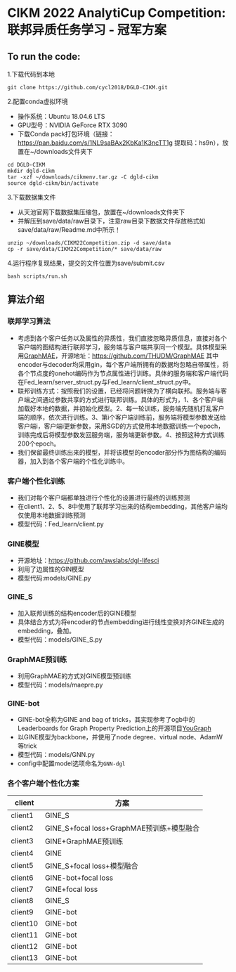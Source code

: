 # CIKM 2022 AnalytiCup Competition: 联邦异质任务学习 - 冠军方案

## To run the code:
1.下载代码到本地
```
git clone https://github.com/cycl2018/DGLD-CIKM.git
```
2.配置conda虚拟环境
- 操作系统：Ubuntu 18.04.6 LTS
- GPU型号：NVIDIA GeForce RTX 3090
- 下载Conda pack打包环境（链接：https://pan.baidu.com/s/1NL9saBAx2KbKa1K3ncTT1g 提取码：hs9n），放置在~/downloads文件夹下
```
cd DGLD-CIKM
mkdir dgld-cikm
tar -xzf ~/downloads/cikmenv.tar.gz -C dgld-cikm
source dgld-cikm/bin/activate
```
3.下载数据集文件
- 从天池官网下载数据集压缩包，放置在~/downloads文件夹下
- 并解压到save/data/raw目录下，注意raw目录下数据文件存放格式如save/data/raw/Readme.md中所示！
```
unzip ~/downloads/CIKM22Competition.zip -d save/data
cp -r save/data/CIKM22Competition/* save/data/raw
```
4.运行程序复现结果，提交的文件位置为save/submit.csv
```
bash scripts/run.sh
```
## 算法介绍
### 联邦学习算法
- 考虑到各个客户任务以及属性的异质性，我们直接忽略异质信息，直接对各个客户端的图结构进行联邦学习，服务端与客户端共享同一个模型。具体模型采用[GraphMAE](https://arxiv.org/abs/2205.10803)，开源地址：https://github.com/THUDM/GraphMAE 其中encoder与decoder均采用gin，每个客户端所拥有的数据均忽略自带属性，将各个节点度的onehot编码作为节点属性进行训练。具体的服务端和客户端代码在Fed_learn/server_struct.py与Fed_learn/client_struct.py中。
- 联邦训练方式：按照我们的设置，已经将问题转换为了横向联邦。服务端与客户端之间通过参数共享的方式进行联邦训练。具体的形式为，1、各个客户端加载好本地的数据，并初始化模型。2、每一轮训练，服务端先随机打乱客户端的顺序，依次进行训练。3、第i个客户端训练前，服务端将模型参数发送给客户端i，客户端i更新参数，采用SGD的方式使用本地数据训练一个epoch，训练完成后将模型参数发回服务端，服务端更新参数。4、按照这种方式训练200个epoch。
- 我们保留最终训练出来的模型，并将该模型的encoder部分作为图结构的编码器，加入到各个客户端的个性化训练中。
### 客户端个性化训练
- 我们对每个客户端都单独进行个性化的设置进行最终的训练预测
- 在client1、2、5、8中使用了联邦学习出来的结构embedding，其他客户端均仅使用本地数据训练预测
- 模型代码：Fed_learn/client.py
### GINE模型
- 开源地址：https://github.com/awslabs/dgl-lifesci
- 利用了边属性的GIN模型
- 模型代码:models/GINE.py
### GINE_S
- 加入联邦训练的结构encoder后的GINE模型
- 具体结合方式为将encoder的节点embedding进行线性变换对齐GINE生成的embedding，叠加。
- 模型代码：models/GINE_S.py
### GraphMAE预训练
- 利用GraphMAE的方式对GINE模型预训练
- 模型代码：models/maepre.py
### GINE-bot
- GINE-bot全称为GINE and bag of tricks，其实现参考了ogb中的Leaderboards for Graph Property Prediction上的开源项目[YouGraph](https://github.com/PierreHao/YouGraph)
- 以GINE模型为backbone，并使用了node degree、virtual node、AdamW等trick
- 模型代码：models/GNN.py
- config中配置model选项命名为`GNN-dgl`

### 各个客户端个性化方案
|client|方案|
| --- | --- |
|client1|GINE_S|
|client2|GINE_S+focal loss+GraphMAE预训练+模型融合|
|client3|GINE+GraphMAE预训练|
|client4|GINE|
|client5|GINE_S+focal loss+模型融合|
|client6|GINE-bot+focal loss|
|client7|GINE+focal loss|
|client8|GINE_S|
|client9|GINE-bot|
|client10|GINE-bot|
|client11|GINE-bot|
|client12|GINE-bot|
|client13|GINE-bot|

